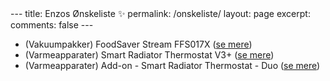 <meta name="robots" content="noindex">
---
title: Enzos Ønskeliste ✨
permalink: /onskeliste/
layout: page
excerpt: 
comments: false
---

- (Vakuumpakker) FoodSaver Stream FFS017X ([se mere](https://foodsaver.dk/products/ffs017x-vakuumeringssystem-af-rustfrit-stal-med-rullemagasin/))
- (Varmeapparater) Smart Radiator Thermostat V3+ ([se mere](https://www.tado.com/dk-en/smart-radiator-thermostat))
- (Varmeapparater) Add-on - Smart Radiator Thermostat - Duo ([se mere](https://www.tado.com/dk-en/add-ons))
